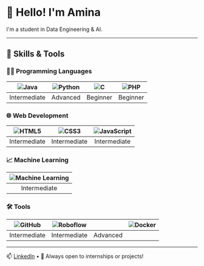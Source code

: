 # 👋 Hello! I'm Amina

I'm a student in Data Engineering & AI.

---

## 🧠 Skills & Tools

### 👨‍💻 Programming Languages
| ![Java](https://img.shields.io/badge/Java-ED8B00?style=for-the-badge&logo=java&logoColor=white) | ![Python](https://img.shields.io/badge/Python-3776AB?style=for-the-badge&logo=python&logoColor=white) | ![C](https://img.shields.io/badge/C-00599C?style=for-the-badge&logo=c&logoColor=white) | ![PHP](https://img.shields.io/badge/PHP-777BB4?style=for-the-badge&logo=php&logoColor=white) |
|:--:|:--:|:--:|:--:|
| Intermediate | Advanced | Beginner | Beginner |

### 🌐 Web Development
| ![HTML5](https://img.shields.io/badge/HTML5-E34F26?style=for-the-badge&logo=html5&logoColor=white) | ![CSS3](https://img.shields.io/badge/CSS3-1572B6?style=for-the-badge&logo=css3&logoColor=white) | ![JavaScript](https://img.shields.io/badge/JavaScript-F7DF1E?style=for-the-badge&logo=javascript&logoColor=black) |
|:--:|:--:|:--:|
| Intermediate | Intermediate | Intermediate |

### 📈 Machine Learning
| ![Machine Learning](https://img.shields.io/badge/Machine%20Learning-FF6F00?style=for-the-badge&logo=google&logoColor=white) |
|:--:|
| Intermediate |

### 🛠️ Tools
| ![GitHub](https://img.shields.io/badge/GitHub-181717?style=for-the-badge&logo=github&logoColor=white) | ![Roboflow](https://img.shields.io/badge/Roboflow-4B0082?style=for-the-badge) | | ![Docker](https://img.shields.io/badge/Docker-2496ED?style=for-the-badge&logo=docker&logoColor=white) |
|:--:|:--:|:--:|:--:|
| Intermediate | Intermediate | Advanced |

---

📫 [LinkedIn](https://www.linkedin.com/in/amina-addi) • 💼 Always open to internships or projects!
